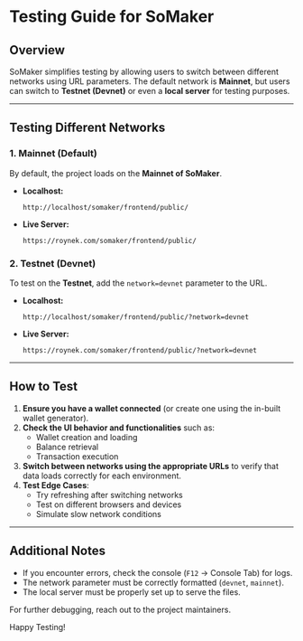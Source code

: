 # Testing Guide for SoMaker

## Overview
SoMaker simplifies testing by allowing users to switch between different networks using URL parameters. The default network is **Mainnet**, but users can switch to **Testnet (Devnet)** or even a **local server** for testing purposes.

---

## Testing Different Networks

### 1. **Mainnet (Default)**
By default, the project loads on the **Mainnet of SoMaker**.

- **Localhost:**  
  ```
  http://localhost/somaker/frontend/public/
  ```
- **Live Server:**  
  ```
  https://roynek.com/somaker/frontend/public/
  ```

### 2. **Testnet (Devnet)**
To test on the **Testnet**, add the `network=devnet` parameter to the URL.

- **Localhost:**  
  ```
  http://localhost/somaker/frontend/public/?network=devnet
  ```
- **Live Server:**  
  ```
  https://roynek.com/somaker/frontend/public/?network=devnet
  ```

<!-- ### 3. **Local Server with Testnet**
For testing on a **local server** while connected to the **Testnet**, use the `server=local` parameter.

- **Localhost:**  
  ```
  http://localhost/somaker/frontend/public/?network=devnet&server=local
  ```
 -->
---

## How to Test
1. **Ensure you have a wallet connected** (or create one using the in-built wallet generator).
2. **Check the UI behavior and functionalities** such as:
   - Wallet creation and loading
   - Balance retrieval
   - Transaction execution
3. **Switch between networks using the appropriate URLs** to verify that data loads correctly for each environment.
4. **Test Edge Cases**:
   - Try refreshing after switching networks
   - Test on different browsers and devices
   - Simulate slow network conditions

---

## Additional Notes
- If you encounter errors, check the console (`F12` → Console Tab) for logs.
- The network parameter must be correctly formatted (`devnet`, `mainnet`).
- The local server must be properly set up to serve the files.

For further debugging, reach out to the project maintainers.

Happy Testing!